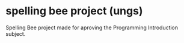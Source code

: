 # spelling bee project (ungs)
 Spelling Bee project made for aproving the Programming Introduction subject.
